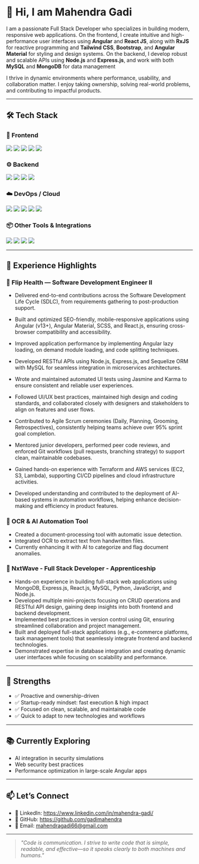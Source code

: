 # 👋 Hi, I am Mahendra Gadi

I am a passionate Full Stack Developer who specializes in building modern, responsive web applications. On the frontend, I create intuitive and high-performance user interfaces using **Angular** and **React JS**, along with **RxJS** for reactive programming and **Tailwind CSS**, **Bootstrap**, and **Angular Material** for styling and design systems. On the backend, I develop robust and scalable APIs using **Node.js** and **Express.js**, and work with both **MySQL** and **MongoDB** for data management

I thrive in dynamic environments where performance, usability, and collaboration matter. I enjoy taking ownership, solving real-world problems, and contributing to impactful products.

---

## 🛠 Tech Stack

### 🧩 Frontend

<p>
  <img src="https://img.shields.io/badge/Angular-DD0031?style=for-the-badge&logo=angular&logoColor=white" />
  <img src="https://img.shields.io/badge/React-20232A?style=for-the-badge&logo=react&logoColor=61DAFB" />
  <img src="https://img.shields.io/badge/TailwindCSS-06B6D4?style=for-the-badge&logo=tailwind-css&logoColor=white" />
  <img src="https://img.shields.io/badge/Angular%20Material-009688?style=for-the-badge&logo=angular&logoColor=white" />
  <img src="https://img.shields.io/badge/RxJS-B7178C?style=for-the-badge&logo=reactivex&logoColor=white" />
</p>

### ⚙️ Backend

<p>
  <img src="https://img.shields.io/badge/Node.js-339933?style=for-the-badge&logo=nodedotjs&logoColor=white" />
  <img src="https://img.shields.io/badge/Express.js-000000?style=for-the-badge&logo=express&logoColor=white" />
  <img src="https://img.shields.io/badge/MongoDB-4EA94B?style=for-the-badge&logo=mongodb&logoColor=white" />
  <img src="https://img.shields.io/badge/MySQL-00758F?style=for-the-badge&logo=mysql&logoColor=white" />
</p>

### ☁️ DevOps / Cloud

<p>
  <img src="https://img.shields.io/badge/AWS-232F3E?style=for-the-badge&logo=amazon-aws&logoColor=white" />
  <img src="https://img.shields.io/badge/Terraform-7B42BC?style=for-the-badge&logo=terraform&logoColor=white" />
  <img src="https://img.shields.io/badge/Jenkins-D24939?style=for-the-badge&logo=jenkins&logoColor=white" />
  <img src="https://img.shields.io/badge/Docker-2496ED?style=for-the-badge&logo=docker&logoColor=white" />
  <img src="https://img.shields.io/badge/Kubernetes-326CE5?style=for-the-badge&logo=kubernetes&logoColor=white" />
</p>

### 📦 Other Tools & Integrations

<p>
  <img src="https://img.shields.io/badge/Firebase-FFCA28?style=for-the-badge&logo=firebase&logoColor=black" />
  <img src="https://img.shields.io/badge/Razorpay-02042B?style=for-the-badge&logo=razorpay&logoColor=white" />
  <img src="https://img.shields.io/badge/Git-F05032?style=for-the-badge&logo=git&logoColor=white" />
  <img src="https://img.shields.io/badge/Postman-FF6C37?style=for-the-badge&logo=postman&logoColor=white" />
</p>

---

## 💼 Experience Highlights

### 🔹 Flip Health — Software Development Engineer II  
- Delivered end-to-end contributions across the Software Development Life Cycle 
(SDLC), from requirements gathering to post-production support. 
- Built and optimized SEO-friendly, mobile-responsive applications using Angular 
(v13+), Angular Material, SCSS, and React.js, ensuring cross-browser compatibility 
and accessibility. 
- Improved application performance by implementing Angular lazy loading, on
demand module loading, and code splitting techniques. 
- Developed RESTful APIs using Node.js, Express.js, and Sequelize ORM with MySQL for 
seamless integration in microservices architectures. 
- Wrote and maintained automated UI tests using Jasmine and Karma to ensure 
consistent and reliable user experiences. 
- Followed UI/UX best practices, maintained high design and coding standards, and 
collaborated closely with designers and stakeholders to align on features and user 
flows. 
- Contributed to Agile Scrum ceremonies (Daily, Planning, Grooming, Retrospectives), 
consistently helping teams achieve over 95% sprint goal completion. 
- Mentored junior developers, performed peer code reviews, and enforced Git 
workflows (pull requests, branching strategy) to support clean, maintainable 
codebases. 
- Gained hands-on experience with Terraform and AWS services (EC2, S3, Lambda), 
supporting CI/CD pipelines and cloud infrastructure activities. 
 
- Developed understanding and contributed to the deployment of AI-based systems in 
automation workflows, helping enhance decision-making and efficiency in product 
features.

### 🔹 OCR & AI Automation Tool  
- Created a document-processing tool with automatic issue detection.  
- Integrated OCR to extract text from handwritten files.  
- Currently enhancing it with AI to categorize and flag document anomalies.

### 🔹 NxtWave - Full Stack Developer - Apprenticeship  
- Hands-on experience in building full-stack web applications using MongoDB, 
Express.js, React.js, MySQL, Python, JavaScript, and Node.js. 
- Developed multiple mini-projects focusing on CRUD operations and RESTful API 
design, gaining deep insights into both frontend and backend development. 
- Implemented best practices in version control using Git, ensuring streamlined 
collaboration and project management. 
- Built and deployed full-stack applications (e.g., e-commerce platforms, task 
management tools) that seamlessly integrate frontend and backend technologies. 
- Demonstrated expertise in database integration and creating dynamic user interfaces 
while focusing on scalability and performance. 
---

## 🎯 Strengths
- ✅ Proactive and ownership-driven
- ✅ Startup-ready mindset: fast execution & high impact
- ✅ Focused on clean, scalable, and maintainable code
- ✅ Quick to adapt to new technologies and workflows

---

## 📚 Currently Exploring
- AI integration in security simulations
- Web security best practices
- Performance optimization in large-scale Angular apps

---

## 📫 Let’s Connect

- 🔗 LinkedIn: https://www.linkedin.com/in/mahendra-gadi/ 
- 🐙 GitHub: https://github.com/gadimahendra
- 📧 Email: mahendragadi66@gmail.com

---

> *"Code is communication. I strive to write code that is simple, readable, and effective—so it speaks clearly to both machines and humans."*

